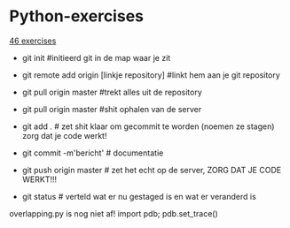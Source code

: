Python-exercises
================
<a href="http://www.ling.gu.se/~lager/python_exercises.html" target="_blank">46 exercises</a>

* git init #initieerd git in de map waar je zit
* git remote add origin [linkje repository] #linkt hem aan je git repository
* git pull origin master #trekt alles uit de repository


* git pull origin master #shit ophalen van de server
* git add . # zet shit klaar om gecommit te worden (noemen ze stagen) zorg dat je code werkt!
* git commit -m'bericht' # documentatie
* git push origin master # zet het echt op de server, ZORG DAT JE CODE WERKT!!!
* git status # verteld wat er nu gestaged is en wat er veranderd is


overlapping.py is nog niet af!
import pdb; pdb.set_trace()
